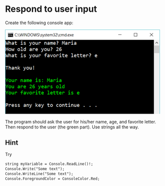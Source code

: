 ﻿# Respond to user input

Create the following console app:

![](picture.png)

The program should ask the user for his/her name, age, and favorite letter. Then respond to the user (the green part). Use strings all the way.

## Hint

Try

    string myVariable = Console.ReadLine()!;
    Console.Write("Some text");
    Console.WriteLine("Some text");
    Console.ForegroundColor = ConsoleColor.Red;

